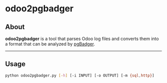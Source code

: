 # odoo2pgbadger

## About

**odoo2pgbadger** is a tool that parses Odoo log files and converts them into a format that can be analyzed by [pgBadger](https://github.com/darold/pgbadger).

---

## Usage

```bash
python odoo2pgbadger.py [-h] [-i INPUT] [-o OUTPUT] [-m {sql,http}]
```
